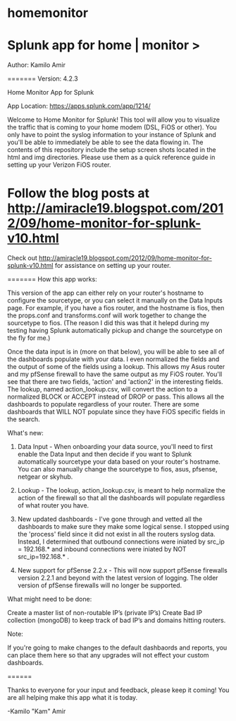 # homemonitor
Splunk app for home | monitor >
===========

Author: Kamilo Amir

=======
Version: 4.2.3


Home Monitor App for Splunk

App Location: https://apps.splunk.com/app/1214/

Welcome to Home Monitor for Splunk! This tool will allow you to visualize the traffic that is coming to your home modem (DSL, FiOS or other).  You only have to point the syslog information to your instance of Splunk and you'll be able to immediately be able to see the data flowing in. The contents of this repository include the setup screen shots located in the html and img directories.  Please use them as a quick reference guide in setting up your Verizon FiOS router.  


Follow the blog posts at http://amiracle19.blogspot.com/2012/09/home-monitor-for-splunk-v10.html
=======
Check out http://amiracle19.blogspot.com/2012/09/home-monitor-for-splunk-v10.html for assistance on setting up your router.

=======
How this app works:

This version of the app can either rely on your router's hostname to configure the sourcetype, or you can select it manually on the Data Inputs page. For example, if you have a fios router, and the hostname is fios, then the props.conf and transforms.conf will work together to change the sourcetype to fios.  (The reason I did this was that it helepd during my testing having Splunk automatically pickup and change the sourcetype on the fly for me.)

Once the data input is in (more on that below), you will be able to see all of the dashboards populate with your data.  I even normalized the fields and the output of some of the fields using a lookup. This allows my Asus router and my pfSense firewall to have the same output as my FiOS router. You'll see that there are two fields, 'action' and 'action2' in the interesting fields.  The lookup, named action_lookup.csv, will convert the action to a normalized BLOCK or ACCEPT instead of DROP or pass. This allows all the dashboards to populate regardless of your router. There are some dashboards that WILL NOT populate since they have FiOS specific fields in the search.


What's new:

1) Data Input - When onboarding your data source, you'll need to first enable the Data Input and then decide if you want to Splunk automatically sourcetype your data based on your router's hostname.  You can also manually change the sourcetype to fios, asus, pfsense, netgear or skyhub.

2) Lookup - The lookup, action_lookup.csv, is meant to help normalize the action of the firewall so that all the dashboards will populate regardless of what router you have.

3) New updated dashboards - I've gone through and vetted all the dashboards to make sure they make some logical sense.  I stopped using the 'process' field since it did not exist in all the routers syslog data.  Instead, I determined that outbound connections were iniated by src_ip = 192.168.* and inbound connections were iniated by NOT src_ip=192.168.* .

4) New support for pfSense 2.2.x - This will now support pfSense firewalls version 2.2.1 and beyond with the latest version of logging.  The older version of pfSense firewalls will no longer be supported.

What might need to be done:

Create a master list of non-routable IP’s (private IP’s)
Create Bad IP collection (mongoDB) to keep track of bad IP’s and domains hitting routers.


Note:

If you're going to make changes to the default dashbaords and reports, you can place them here so that any upgrades will not effect your custom dashboards.

======

Thanks to everyone for your input and feedback, please keep it coming! You are all helping make this app what it is today.

-Kamilo "Kam" Amir
